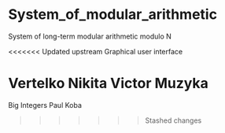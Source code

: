 # System_of_modular_arithmetic
System of long-term modular arithmetic modulo N

<<<<<<< Updated upstream
Graphical user interface

Vertelko Nikita
Victor Muzyka
=======
Big Integers
Paul Koba
>>>>>>> Stashed changes

